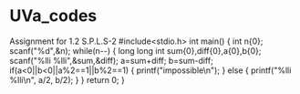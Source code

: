 # UVa_codes
Assignment for 1.2 S.P.L.S-2 
#include<stdio.h>
int main()
{
    int n{0};
    scanf("%d",&n);
    while(n--)
    {
        long long int sum{0},diff{0},a{0},b{0};
        scanf("%lli %lli",&sum,&diff);
        a=sum+diff;
        b=sum-diff;
        if(a<0||b<0||a%2==1||b%2==1)
        {
            printf("impossible\n");
        }
        else
        {
            printf("%lli %lli\n", a/2, b/2);
        }
    }
    return 0;
}
